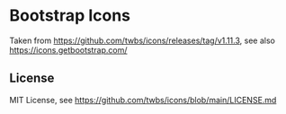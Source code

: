 # Bootstrap Icons

Taken from <https://github.com/twbs/icons/releases/tag/v1.11.3>, see also <https://icons.getbootstrap.com/>

## License

MIT License, see <https://github.com/twbs/icons/blob/main/LICENSE.md>
